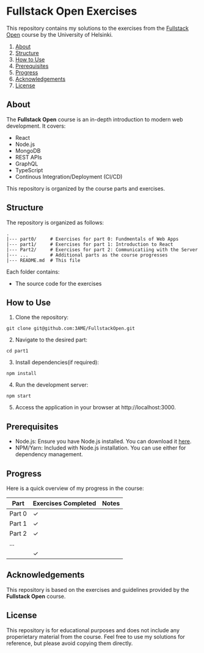 # Fullstack Open Exercises

This repository contains my solutions to the exercises from the [Fullstack Open](https://fullstackopen.com/en/) course by the University of Helsinki. 

1. [About](#about)
2. [Structure](#structure)
3. [How to Use](#how-to-use)
4. [Prerequisites](#prerequisites)
5. [Progress](#progress)
6. [Acknowledgements](#acknowledgements)
7. [License](#license)


## About 

The **Fullstack Open** course is an in-depth introduction to modern web development. It covers:
* React
* Node.js
* MongoDB
* REST APIs
* GraphQL
* TypeScript
* Continous Integration/Deployment (CI/CD)

This repository is organized by the course parts and exercises.

## Structure

The repository is organized as follows:
```
.
|--- part0/     # Exercises for part 0: Fundmentals of Web Apps
|--- part1/     # Exercises for part 1: Introduction to React
|--- Part2/     # Exercises for part 2: Communicatiing with the Server
|--- ...        # Additional parts as the course progresses
|--- README.md  # This file
```

Each folder contains:
* The source code for the exercises
<!-- * A READEME.md file (where applicable) dexcribing the specific exercises -->

## How to Use

1. Clone the repository:
```
git clone git@github.com:3AME/FullstackOpen.git
```
2. Navigate to the desired part:
```
cd part1
```
3. Install dependencies(if required):
```
npm install
```
4. Run the development server:
```
npm start
```
5. Access the application in your browser at http://localhost:3000.

## Prerequisites

* Node.js: Ensure you have Node.js installed. You can download it [here](https://nodejs.org/en).
* NPM/Yarn: Included with Node.js installation. You can use either for dependency management.

## Progress

Here is a quick overview of my progress in the course:

| Part  | Exercises Completed  | Notes  |  
|---|---|---|
| Part 0  | &check; |   | 
| Part 1  | &check;  |   |  
| Part 2  | &check;  |   | 
| ...  |   |   | 
|  | &check;  |    |

## Acknowledgements

This repository is based on the exercises and guidelines provided by the **Fullstack Open** course. 

## License

This repository is for educational purposes and does not include any properietary material from the course. Feel free to use my solutions for reference, but please avoid copying them directly. 
